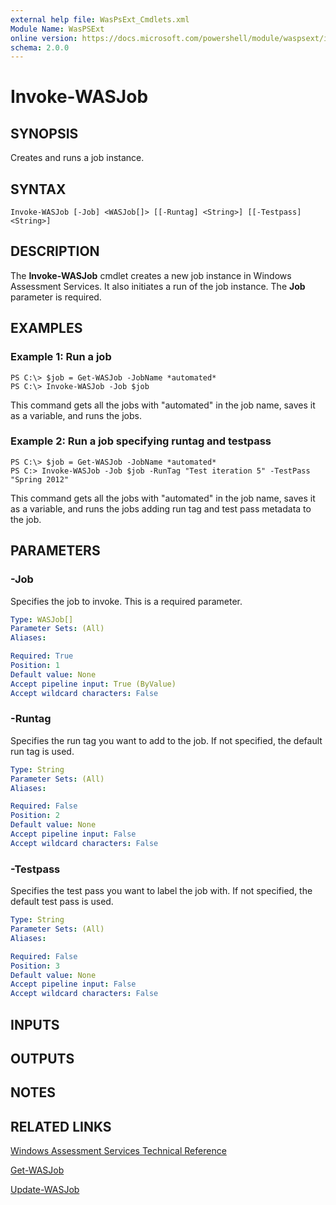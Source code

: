 ```yaml
---
external help file: WasPsExt_Cmdlets.xml
Module Name: WasPSExt
online version: https://docs.microsoft.com/powershell/module/waspsext/invoke-wasjob?view=windowsserver2012-ps&wt.mc_id=ps-gethelp
schema: 2.0.0
---
```


# Invoke-WASJob

## SYNOPSIS
Creates and runs a job instance.

## SYNTAX

```
Invoke-WASJob [-Job] <WASJob[]> [[-Runtag] <String>] [[-Testpass] <String>]
```

## DESCRIPTION
The **Invoke-WASJob** cmdlet creates a new job instance in Windows Assessment Services.
It also initiates a run of the job instance.
The **Job** parameter is required.

## EXAMPLES

### Example 1: Run a job
```
PS C:\> $job = Get-WASJob -JobName *automated*
PS C:\> Invoke-WASJob -Job $job
```

This command gets all the jobs with "automated" in the job name, saves it as a variable, and runs the jobs.

### Example 2: Run a job specifying runtag and testpass
```
PS C:\> $job = Get-WASJob -JobName *automated*
PS C:> Invoke-WASJob -Job $job -RunTag "Test iteration 5" -TestPass "Spring 2012"
```

This command gets all the jobs with "automated" in the job name, saves it as a variable, and runs the jobs adding run tag and test pass metadata to the job.

## PARAMETERS

### -Job
Specifies the job to invoke.
This is a required parameter.

```yaml
Type: WASJob[]
Parameter Sets: (All)
Aliases: 

Required: True
Position: 1
Default value: None
Accept pipeline input: True (ByValue)
Accept wildcard characters: False
```

### -Runtag
Specifies the run tag you want to add to the job.
If not specified, the default run tag is used.

```yaml
Type: String
Parameter Sets: (All)
Aliases: 

Required: False
Position: 2
Default value: None
Accept pipeline input: False
Accept wildcard characters: False
```

### -Testpass
Specifies the test pass you want to label the job with.
If not specified, the default test pass is used.

```yaml
Type: String
Parameter Sets: (All)
Aliases: 

Required: False
Position: 3
Default value: None
Accept pipeline input: False
Accept wildcard characters: False
```

## INPUTS

## OUTPUTS

## NOTES

## RELATED LINKS

[Windows Assessment Services Technical Reference](https://go.microsoft.com/fwlink/?LinkId=215628)

[Get-WASJob](./Get-WASJob.md)

[Update-WASJob](./Update-WASJob.md)

